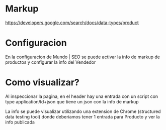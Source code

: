 # Markup # 
https://developers.google.com/search/docs/data-types/product

# Configuracion #
En la configuracion de Mundo | SEO  se puede activar la info de markup de productos y configurar la info del Vendedor


# Como visualizar? #
Al inspeccionar la pagina, en el header hay una entrada con un script con type application/ld+json que tiene un json con la info de markup

La info se puede visualizar utilizando una extension de Chrome (structured data testing tool) donde deberiamos tener 1 entrada para Producto y ver la info publicada
